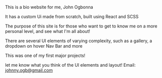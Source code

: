 This is a bio website for me, John Ogbonna 

It has a custom Ui made from scratch, built using React and SCSS

The purpose of this site is for those who want to get to know me on a more personal level, and see what I'm all about! 

There are several UI elements of varying complexity, such as a gallery, a dropdown on hover Nav Bar and more

This was one of my first major projects!

let me know what you think of the UI elements and layout! Email: johnny.ogb@gmail.com